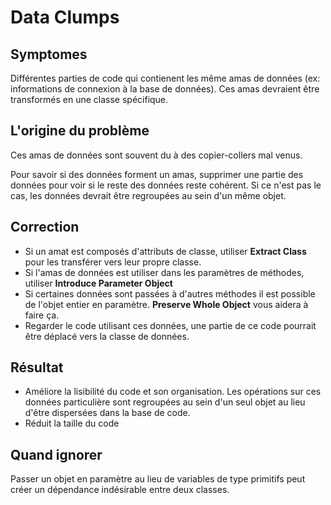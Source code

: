 # Data Clumps

## Symptomes

Différentes parties de code qui contienent les même amas de données (ex: informations de connexion à la base de données). Ces amas devraient être transformés en une classe spécifique.

## L'origine du problème

Ces amas de données sont souvent du à des copier-collers mal venus.

Pour savoir si des données forment un amas, supprimer une partie des données pour voir si le reste des données reste cohérent. Si ce n'est pas le cas, les données devrait être regroupées au sein d'un même objet.

## Correction

- Si un amat est composés d'attributs de classe, utiliser __Extract Class__ pour les transférer vers leur propre classe.
- Si l'amas de données est utiliser dans les paramètres de méthodes, utiliser __Introduce Parameter Object__
- Si certaines données sont passées à d'autres méthodes il est possible de l'objet entier en paramètre. __Preserve Whole Object__ vous aidera à faire ça.
- Regarder le code utilisant ces données, une partie de ce code pourrait être déplacé vers la classe de données.

## Résultat

- Améliore la lisibilité du code et son organisation. Les opérations sur ces données particulière sont regroupées au sein d'un seul objet au lieu d'être dispersées dans la base de code.
- Réduit la taille du code

## Quand ignorer

Passer un objet en paramètre au lieu de variables de type primitifs peut créer un dépendance indésirable entre deux classes.


